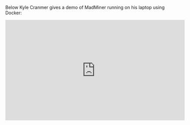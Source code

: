 Below Kyle Cranmer gives a demo of MadMiner running on his laptop using Docker:

<iframe width="560" height="315" src="https://www.youtube.com/embed/3kERPu5Wmgk" frameborder="0" allow="accelerometer; autoplay; clipboard-write; encrypted-media; gyroscope; picture-in-picture" allowfullscreen></iframe>
